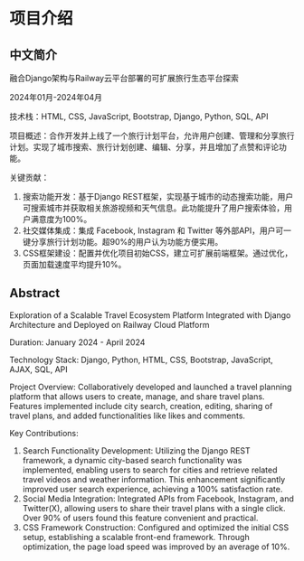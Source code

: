 # 项目介绍
## 中文简介
融合Django架构与Railway云平台部署的可扩展旅行生态平台探索  
  
2024年01月-2024年04月  
  
技术栈：HTML, CSS, JavaScript, Bootstrap, Django, Python, SQL, API  
  
项目概述：合作开发并上线了一个旅行计划平台，允许用户创建、管理和分享旅行计划。实现了城市搜索、旅行计划创建、编辑、分享，并且增加了点赞和评论功能。  
  
关键贡献：  
1. 搜索功能开发：基于Django REST框架，实现基于城市的动态搜索功能，用户可搜索城市并获取相关旅游视频和天气信息。此功能提升了用户搜索体验，用户满意度为100%。  
2. 社交媒体集成：集成 Facebook, Instagram 和 Twitter 等外部API，用户可一键分享旅行计划功能。超90%的用户认为功能方便实用。  
3. CSS框架建设：配置并优化项目初始CSS，建立可扩展前端框架。通过优化，页面加载速度平均提升10%。  
  
## Abstract
Exploration of a Scalable Travel Ecosystem Platform Integrated with Django Architecture and Deployed on Railway Cloud Platform  
  
Duration: January 2024 - April 2024  
  
Technology Stack: Django, Python, HTML, CSS, Bootstrap, JavaScript, AJAX, SQL, API  
  
Project Overview: Collaboratively developed and launched a travel planning platform that allows users to create, manage, and share travel plans. Features implemented include city search, creation, editing, sharing of travel plans, and added functionalities like likes and comments.  
  
Key Contributions:  
  
1. Search Functionality Development: Utilizing the Django REST framework, a dynamic city-based search functionality was implemented, enabling users to search for cities and retrieve related travel videos and weather information. This enhancement significantly improved user search experience, achieving a 100% satisfaction rate.  
2. Social Media Integration: Integrated APIs from Facebook, Instagram, and Twitter(X), allowing users to share their travel plans with a single click. Over 90% of users found this feature convenient and practical.  
3. CSS Framework Construction: Configured and optimized the initial CSS setup, establishing a scalable front-end framework. Through optimization, the page load speed was improved by an average of 10%.  
